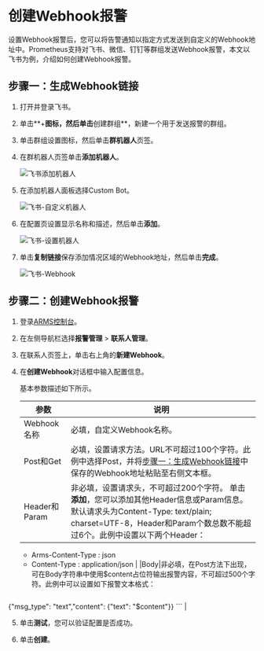 # 创建Webhook报警

设置Webhook报警后，您可以将告警通知以指定方式发送到自定义的Webhook地址中。Prometheus支持对飞书、微信、钉钉等群组发送Webhook报警，本文以飞书为例，介绍如何创建Webhook报警。

## 步骤一：生成Webhook链接

1.  打开并登录飞书。

2.  单击**+**图标，然后单击**创建群组**，新建一个用于发送报警的群组。

3.  单击群组设置图标，然后单击**群机器人**页签。

4.  在群机器人页签单击**添加机器人**。

    ![飞书添加机器人](https://static-aliyun-doc.oss-accelerate.aliyuncs.com/assets/img/zh-CN/1076018061/p201547.png)

5.  在添加机器人面板选择Custom Bot。

    ![飞书-自定义机器人](https://static-aliyun-doc.oss-accelerate.aliyuncs.com/assets/img/zh-CN/1076018061/p201572.png)

6.  在配置页设置显示名称和描述，然后单击**添加**。

    ![飞书-设置机器人](https://static-aliyun-doc.oss-accelerate.aliyuncs.com/assets/img/zh-CN/1076018061/p201575.png)

7.  单击**复制链接**保存添加情况区域的Webhook地址，然后单击**完成**。

    ![飞书-Webhook](https://static-aliyun-doc.oss-accelerate.aliyuncs.com/assets/img/zh-CN/1076018061/p201577.png)


## 步骤二：创建Webhook报警

1.  登录[ARMS控制台](https://arms.console.aliyun.com/#/home)。

2.  在左侧导航栏选择**报警管理** \> **联系人管理**。

3.  在联系人页签上，单击右上角的**新建Webhook**。

4.  在**创建Webhook**对话框中输入配置信息。

    基本参数描述如下所示。

    |参数|说明|
    |--|--|
    |Webhook名称|必填，自定义Webhook名称。|
    |Post和Get|必填，设置请求方法。URL不可超过100个字符。此例中选择Post，并将[步骤一：生成Webhook链接](#section_8mt_jx4_e7f)中保存的Webhook地址粘贴至右侧文本框。 |
    |Header和Param|非必填，设置请求头，不可超过200个字符。 单击**添加**，您可以添加其他Header信息或Param信息。默认请求头为Content-Type: text/plain; charset=UTF-8，Header和Param个数总数不能超过6个。此例中设置以下两个Header：

    -   Arms-Content-Type : json
    -   Content-Type : application/json |
    |Body|非必填，在Post方法下出现，可在Body字符串中使用$content占位符输出报警内容，不可超过500个字符。此例中可以设置如下报警文本格式：

    ```
{"msg_type": "text","content": {"text": "$content"}}
    ``` |

5.  单击**测试**，您可以验证配置是否成功。

6.  单击**创建**。


